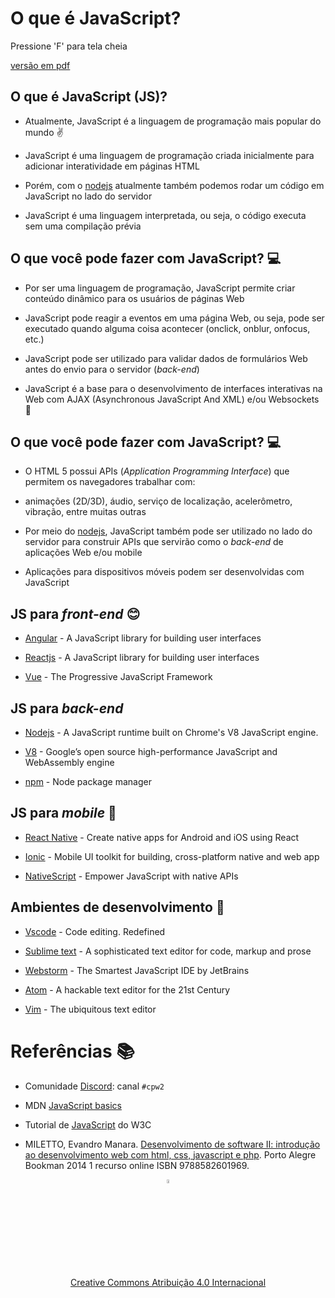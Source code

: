 <!-- .slide:  data-background-opacity="0.1" data-background-image="https://miro.medium.com/max/1800/1*6ahbWjp_g9hqhaTDSJOL1Q.png" data-transition="convex"  -->
# O que é JavaScript?
<!-- .element: style="margin-bottom:100px; font-size: 50px; color:white; font-family: Marker Felt;" -->

Pressione 'F' para tela cheia
<!-- .element: style="font-size: small; color:white;" -->

[versão em pdf](?print-pdf)
<!-- .element: style="font-size: small;" -->


<!-- .slide: data-background="#4AA791" data-transition="convex"  -->
## O que é JavaScript (JS)?
<!-- .element: style="margin-bottom:55px; font-size: 40px; font-family: Marker Felt;" -->

* Atualmente, JavaScript é a linguagem de programação mais popular do mundo ✌️
<!-- .element: style="margin-bottom:55px; font-size: 28px; font-family: arial; color:#F5F5F5" -->

* JavaScript é uma linguagem de programação criada inicialmente para adicionar interatividade em páginas HTML
<!-- .element: style="margin-bottom:55px; font-size: 28px; font-family: arial; color:#F5F5F5" -->

* Porém, com o [nodejs](https://nodejs.org/) atualmente também podemos rodar um código em JavaScript no lado do servidor
<!-- .element: style="margin-bottom:55px; font-size: 28px; font-family: arial; color:#F5F5F5" -->

* JavaScript é uma linguagem interpretada, ou seja, o código executa sem uma compilação prévia
<!-- .element: style="margin-bottom:55px; font-size: 28px; font-family: arial; color:#F5F5F5" -->


<!-- .slide: data-background="#4AA791" data-transition="convex"  -->
## O que você pode fazer com JavaScript? 💻
<!-- .element: style="margin-bottom:55px; font-size: 40px; font-family: Marker Felt;" -->

* Por ser uma linguagem de programação, JavaScript permite criar conteúdo dinâmico para os usuários de páginas Web
<!-- .element: style="margin-bottom:55px; font-size: 28px; font-family: arial; color:#F5F5F5" -->

* JavaScript pode reagir a eventos em uma página Web, ou seja, pode ser executado quando alguma coisa acontecer (onclick, onblur, onfocus, etc.)
<!-- .element: style="margin-bottom:55px; font-size: 28px; font-family: arial; color:#F5F5F5" -->

* JavaScript pode ser utilizado para validar dados de formulários Web antes do envio para o servidor (*back-end*)
<!-- .element: style="margin-bottom:55px; font-size: 28px; font-family: arial; color:#F5F5F5" -->

* JavaScript é a base para o desenvolvimento de interfaces interativas na Web com AJAX (Asynchronous JavaScript And XML) e/ou Websockets 💪
<!-- .element: style="margin-bottom:55px; font-size: 28px; font-family: arial; color:#F5F5F5" -->


<!-- .slide: data-background="#4AA791" data-transition="convex"  -->
## O que você pode fazer com JavaScript? 💻
<!-- .element: style="margin-bottom:55px; font-size: 40px; font-family: Marker Felt;" -->

* O HTML 5 possui APIs (*Application Programming Interface*) que permitem os navegadores trabalhar com:
<!-- .element: style="margin-bottom:55px; font-size: 28px; font-family: arial; color:#F5F5F5" -->

  * animações (2D/3D), áudio, serviço de localização, acelerômetro, vibração, entre muitas outras
<!-- .element: style="margin-bottom:55px; font-size: 28px; font-family: arial; color:#F5F5F5" -->

* Por meio do [nodejs](https://nodejs.org/), JavaScript também pode ser utilizado no lado do servidor para construir APIs  que servirão como o *back-end* de aplicações Web e/ou mobile
<!-- .element: style="margin-bottom:55px; font-size: 28px; font-family: arial; color:#F5F5F5" -->

* Aplicações para dispositivos móveis podem ser desenvolvidas com JavaScript
<!-- .element: style="margin-bottom:55px; font-size: 28px; font-family: arial; color:#F5F5F5" -->


<!-- .slide: data-background="#4AA791" data-transition="convex"  -->
## JS para *front-end* 😊
<!-- .element: style="margin-bottom:55px; font-size: 40px; font-family: Marker Felt;" -->

* [Angular](https://angular.io) - A JavaScript library for building user interfaces
<!-- .element: style="margin-bottom:55px; font-size: 28px; font-family: arial; color:#F5F5F5" -->

* [Reactjs](https://reactjs.org) - A JavaScript library for building user interfaces
<!-- .element: style="margin-bottom:55px; font-size: 28px; font-family: arial; color:#F5F5F5" -->

* [Vue](https://vuejs.org) - The Progressive JavaScript Framework
<!-- .element: style="margin-bottom:55px; font-size: 28px; font-family: arial; color:#F5F5F5" -->


<!-- .slide: data-background="#4AA791" data-transition="convex"  -->
## JS para *back-end*
<!-- .element: style="margin-bottom:55px; font-size: 40px; font-family: Marker Felt;" -->

* [Nodejs](https://nodejs.org/en/) - A JavaScript runtime built on Chrome's V8 JavaScript engine.
<!-- .element: style="margin-bottom:55px; font-size: 28px; font-family: arial; color:#F5F5F5" -->

* [V8](https://v8.dev) - Google’s open source high-performance JavaScript and WebAssembly engine
<!-- .element: style="margin-bottom:55px; font-size: 28px; font-family: arial; color:#F5F5F5" -->

* [npm](https://www.npmjs.com) - Node package manager
<!-- .element: style="margin-bottom:55px; font-size: 28px; font-family: arial; color:#F5F5F5" -->


<!-- .slide: data-background="#4AA791" data-transition="convex"  -->
## JS para *mobile* 📱
<!-- .element: style="margin-bottom:55px; font-size: 40px; font-family: Marker Felt;" -->

* [React Native](https://reactnative.dev) - Create native apps for Android and iOS using React
<!-- .element: style="margin-bottom:55px; font-size: 28px; font-family: arial; color:#F5F5F5" -->

* [Ionic](https://ionicframework.com) - Mobile UI toolkit for building, cross-platform native and web app
<!-- .element: style="margin-bottom:55px; font-size: 28px; font-family: arial; color:#F5F5F5" -->

* [NativeScript](https://nativescript.org) - Empower JavaScript with native APIs
<!-- .element: style="margin-bottom:55px; font-size: 28px; font-family: arial; color:#F5F5F5" -->


<!-- .slide: data-background="#4AA791" data-transition="convex"  -->
## Ambientes de desenvolvimento 🧰
<!-- .element: style="margin-bottom:55px; font-size: 40px; font-family: Marker Felt;" -->

* [Vscode](https://code.visualstudio.com) - Code editing. Redefined
<!-- .element: style="margin-bottom:55px; font-size: 28px; font-family: arial; color:#F5F5F5" -->

* [Sublime text](https://www.sublimetext.com) - A sophisticated text editor for code, markup and prose
<!-- .element: style="margin-bottom:55px; font-size: 28px; font-family: arial; color:#F5F5F5" -->

* [Webstorm](https://www.jetbrains.com/pt-br/webstorm/) - The Smartest JavaScript IDE by JetBrains
<!-- .element: style="margin-bottom:55px; font-size: 28px; font-family: arial; color:#F5F5F5" -->

* [Atom](https://atom.io) - A hackable text editor for the 21st Century
<!-- .element: style="margin-bottom:55px; font-size: 28px; font-family: arial; color:#F5F5F5" -->

* [Vim](https://www.vim.org) - The ubiquitous text editor
<!-- .element: style="margin-bottom:55px; font-size: 28px; font-family: arial; color:#F5F5F5" -->


<!-- .slide:  data-background-opacity="0.1" data-background-image="https://miro.medium.com/max/1800/1*6ahbWjp_g9hqhaTDSJOL1Q.png" data-transition="convex"  -->
# Referências 📚
<!-- .element: style="margin-bottom:55px; font-size: 40px; font-family: Marker Felt;" -->

* Comunidade [Discord](https://discord.com/invite/C29cqvm): canal `#cpw2`
<!-- .element: style="margin-bottom:55px; font-size: 28px; font-family: arial; color:#F5F5F5" -->

* MDN [JavaScript basics](https://developer.mozilla.org/en-US/docs/Learn/Getting_started_with_the_web/JavaScript_basics)
<!-- .element: style="margin-bottom:55px; font-size: 28px; font-family: arial; color:#F5F5F5" -->

* Tutorial de [JavaScript](http://www.w3schools.com/js) do W3C
<!-- .element: style="margin-bottom:55px; font-size: 28px; font-family: arial; color:#F5F5F5" -->

* MILETTO, Evandro Manara. [Desenvolvimento de software II: introdução ao desenvolvimento web com html, css, javascript e php](https://biblioteca.ifrs.edu.br/pergamum_ifrs/biblioteca_s/acesso_login.php?cod_acervo_acessibilidade=5020682&acesso=aHR0cHM6Ly9pbnRlZ3JhZGEubWluaGFiaWJsaW90ZWNhLmNvbS5ici9ib29rcy85Nzg4NTgyNjAxOTY5&label=acesso%20restrito). Porto Alegre Bookman 2014 1 recurso online ISBN 9788582601969.
<!-- .element: style="margin-bottom:55px; font-size: 28px; font-family: arial; color:#F5F5F5" -->

<center>
<a href="https://github.com/rodrigoprestesmachado" target="blanck"><img src="../../imgs/logo.png" alt="Rodrigo Prestes Machado" width="4%" height="4%" border=0 style="border:0; text-decoration:none; outline:none"></a><br/>
<a rel="license" href="http://creativecommons.org/licenses/by/4.0/">Creative Commons Atribuição 4.0 Internacional</a>
</center>